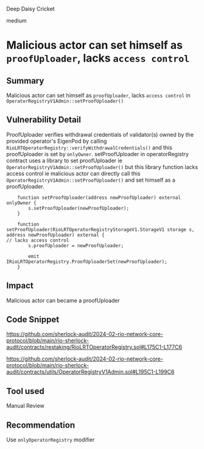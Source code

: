 Deep Daisy Cricket

medium

# Malicious actor can set himself as `proofUploader`, lacks `access control`

## Summary
Malicious actor can set himself as `proofUploader`, lacks `access control` in `OperatorRegistryV1Admin::setProofUploader()`

## Vulnerability Detail
ProofUploader verifies withdrawal credentials of validator(s) owned by the provided operator's EigenPod by calling `RioLRTOperatorRegistry::verifyWithdrawalCredentials()` and this proofUploader is set by `onlyOwner`. setProofUploader in operatorRegistry contract uses a library to set proofUploader ie `OperatorRegistryV1Admin::setProofUploader()` but this library function lacks access control ie malicious actor can directly call this `OperatorRegistryV1Admin::setProofUploader()` and set himself as a proofUploader.
```solidity
    function setProofUploader(address newProofUploader) external onlyOwner {
        s.setProofUploader(newProofUploader);
    }
```
```solidity
    function setProofUploader(RioLRTOperatorRegistryStorageV1.StorageV1 storage s, address newProofUploader) external {
// lacks access control
        s.proofUploader = newProofUploader;

        emit IRioLRTOperatorRegistry.ProofUploaderSet(newProofUploader);
    }
```
## Impact
Malicious actor can became a proofUploader

## Code Snippet
https://github.com/sherlock-audit/2024-02-rio-network-core-protocol/blob/main/rio-sherlock-audit/contracts/restaking/RioLRTOperatorRegistry.sol#L175C1-L177C6

https://github.com/sherlock-audit/2024-02-rio-network-core-protocol/blob/main/rio-sherlock-audit/contracts/utils/OperatorRegistryV1Admin.sol#L195C1-L199C6

## Tool used
Manual Review

## Recommendation
Use `onlyOperatorRegistry` modifier